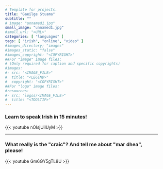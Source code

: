 ```yaml
---
# Template for projects.
title: "Gaeilge Stuama"
subtitle: ""
# image: "unnamed1.jpg"
small_image: "unnamed1.jpg"
#small_url: "<URL>"
categories: [ "languages" ]
tags: [ "irish", "online", "video" ]
#images_directory; "images"
#images_static: "false"
#images_copyright: "<COPYRIGHT>"
##For "image" image files:
# (Only required for caption and specific copyrights)
#images:
#- src: "<IMAGE_FILE>"
#  title: "<LEGEND>"
#  copyright: "<COPYRIGHT>"
##For "logo" image files:
#resources:
#- src: "logos/<IMAGE_FILE>"
#  title: "<TOOLTIP>"
---
```


### Learn to speak Irish in 15 minutes! 


{{< youtube nOIsjUilUyM >}}

---

### What really is the "craic"? And tell me about "mar dhea", please!


{{< youtube Gm6GY5gTL8U >}}